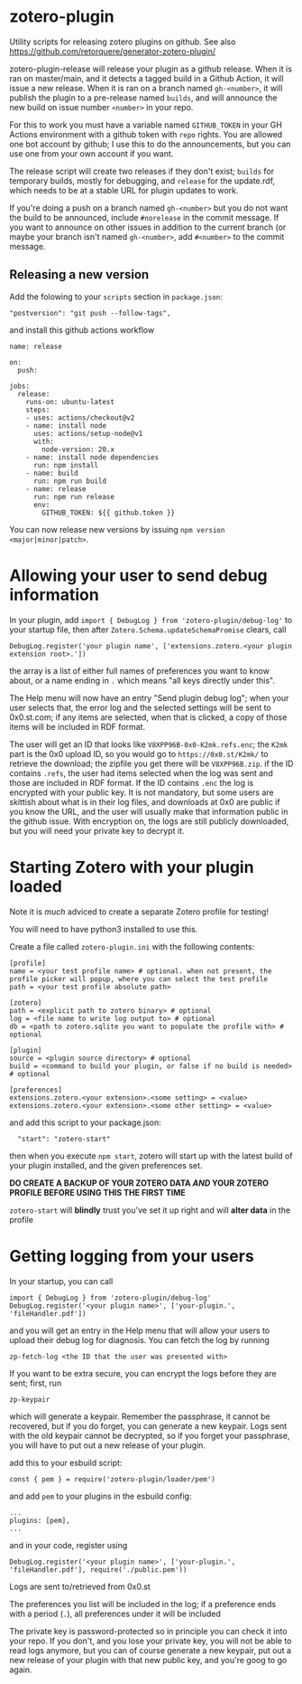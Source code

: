 # zotero-plugin

Utility scripts for releasing zotero plugins on github. See also https://github.com/retorquere/generator-zotero-plugin/

zotero-plugin-release will release your plugin as a github release.
When it is ran on master/main, and it detects a tagged build in a Github Action,
it will issue a new release. When it is ran on a branch named
`gh-<number>`, it will publish the plugin to a pre-release named
`builds`, and will announce the new build on issue number `<number>`
in your repo.

For this to work you must have a variable named `GITHUB_TOKEN` in
your GH Actions environment with a github token with `repo` rights. You
are allowed one bot account by github; I use this to do the
announcements, but you can use one from your own account if you
want.

The release script will create two releases if they don't exist;
`builds` for temporary builds, mostly for debugging, and `release`
for the update.rdf, which needs to be at a stable URL for plugin
updates to work.

If you're doing a push on a branch named `gh-<number>` but you do
not want the build to be announced, include `#norelease` in the
commit message. If you want to announce on other issues in addition
to the current branch (or maybe your branch isn't named `gh-<number>`,
add `#<number>` to the commit message.

## Releasing a new version

Add the folowing to your `scripts` section in `package.json`:

```
"postversion": "git push --follow-tags",
```

and install this github actions workflow

```
name: release

on:
  push:

jobs:
  release:
    runs-on: ubuntu-latest
    steps:
    - uses: actions/checkout@v2
    - name: install node
      uses: actions/setup-node@v1
      with:
        node-version: 20.x
    - name: install node dependencies
      run: npm install
    - name: build
      run: npm run build
    - name: release
      run: npm run release
      env:
        GITHUB_TOKEN: ${{ github.token }}
```

You can now release new versions by issuing `npm version <major|minor|patch>`.

# Allowing your user to send debug information

In your plugin, add `import { DebugLog } from 'zotero-plugin/debug-log'` to your startup file, then
after `Zotero.Schema.updateSchemaPromise` clears, call

```
DebugLog.register('your plugin name', ['extensions.zotero.<your plugin extension root>.'])
```

the array is a list of either full names of preferences you want to know about, or a name ending in `.` which means "all keys directly under this".

The Help menu will now have an entry "Send plugin debug log"; when your user selects that, the error log and the selected settings will be sent to 0x0.st.com; if any items are selected, when that is clicked, a copy of those items will be included in RDF format.

The user will get an ID that looks like `V8XPP96B-0x0-K2mk.refs.enc`; the `K2mk` part is the 0x0 upload ID, so you would go to `https://0x0.st/K2mk/` to retrieve the download; the zipfile you get there will be `V8XPP96B.zip`. if the ID contains `.refs`, the user had items selected when the log was sent and those are included in RDF format. If the ID contains `.enc` the log is encrypted with your public key. It is not mandatory, but some users are skittish about what is in their log files, and downloads at 0x0 are public if you know the URL, and the user will usually make that information public in the github issue. With encryption on, the logs are still publicly downloaded, but you will need your private key to decrypt it.

# Starting Zotero with your plugin loaded

Note it is *much* adviced to create a separate Zotero profile for testing!

You will need to have python3 installed to use this.

Create a file called `zotero-plugin.ini` with the following contents:

```
[profile]
name = <your test profile name> # optional. when not present, the profile picker will popup, where you can select the test profile
path = <your test profile absolute path>

[zotero]
path = <explicit path to zotero binary> # optional
log = <file name to write log output to> # optional
db = <path to zotero.sqlite you want to populate the profile with> # optional

[plugin]
source = <plugin source directory> # optional
build = <command to build your plugin, or false if no build is needed> # optional

[preferences]
extensions.zotero.<your extension>.<some setting> = <value>
extensions.zotero.<your extension>.<some other setting> = <value>
```

and add this script to your package.json:

```
  "start": "zotero-start"
```

then when you execute `npm start`, zotero will start up with the latest build of your plugin installed, and the given preferences set.

**DO CREATE A BACKUP OF YOUR ZOTERO DATA *AND* YOUR ZOTERO PROFILE BEFORE USING THIS THE FIRST TIME**

`zotero-start` will **blindly** trust you've set it up right and will **alter data** in the profile

# Getting logging from your users

In your startup, you can call

```
import { DebugLog } from 'zotero-plugin/debug-log'
DebugLog.register('<your plugin name>', ['your-plugin.', 'fileHandler.pdf'])
```

and you will get an entry in the Help menu that will allow your users to upload their debug log for diagnosis. You can fetch the log by
running

```
zp-fetch-log <the ID that the user was presented with>
```

If you want to be extra secure, you can encrypt the logs before they are sent; first, run

```
zp-keypair
```

which will generate a keypair. Remember the passphrase, it cannot be recovered, but if you do forget, you can generate a new keypair. Logs
sent with the old keypair cannot be decrypted, so if you forget your passphrase, you will have to put out a new release of your plugin.

add this to your esbuild script:

```
const { pem } = require('zotero-plugin/loader/pem')
```

and add `pem` to your plugins in the esbuild config:

```
...
plugins: [pem],
...
```

and in your code, register using

```
DebugLog.register('<your plugin name>', ['your-plugin.', 'fileHandler.pdf'], require('./public.pem'))
```

Logs are sent to/retrieved from 0x0.st

The preferences you list will be included in the log; if a preference ends with a period (`.`), all preferences under it will be included

The private key is password-protected so in principle you can check it into your repo. If you don't, and you lose your private key, you will not be able to read logs anymore, but you can of course generate a new keypair, put out a new release of your plugin with that new public key, and you're goog to go again.
